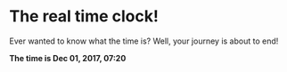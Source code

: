# The real time clock!

Ever wanted to know what the time is? Well, your journey is about to end!

**The time is Dec 01, 2017, 07:20**
